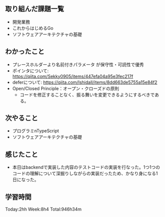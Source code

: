 ## 取り組んだ課題一覧
- 開発業務
- これからはじめるGo
- ソフトウェアアーキテクチャの基礎
## わかったこと
- プレースホルダーより名前付きパラメータ が保守性・可読性で優秀
- ポインタについて: https://qiita.com/Sekky0905/items/447efa04a95e3fec217f
- deferについて: https://qiita.com/Ishidall/items/8dd663de5755a15e84f2
- Open/Closed Principle：オープン・クローズドの原則
    - コードを修正することなく、振る舞いを変更できるようにするべきである。
## 次やること
- プログラミnTypeScript
- ソフトウェアアーキテクチャの基礎
## 感じたこと
- 本日はbackendで実装した内容のテストコードの実装を行なった。1つ1つのコードの理解について深掘りしながらの実装だったため、かなり身になる1日になった。    
## 学習時間
Today:2hh Week:8h4 Total:946h34m